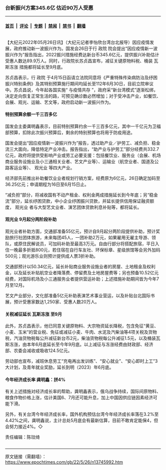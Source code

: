 ### 台新振兴方案345.6亿 估近90万人受惠

---

#### [首页](../../../..?n13745992) &nbsp;|&nbsp; [评论](../../../../../epoch-comment?n13745992) &nbsp;|&nbsp; [专题](../../../../../epoch-special?n13745992) &nbsp;|&nbsp; [禁闻](../../../../../epoch-news?n13745992) &nbsp;|&nbsp; [禁书](../../../../../books?n13745992) &nbsp;|&nbsp; [翻墙](https://github.com/gfw-breaker/nogfw/blob/master/README.md?n13745992)


<div class="column" id="artbody" itemprop="articleBody">
 <!-- article content begin -->
 <p>
  【大纪元2022年05月26日讯】（大纪元记者李怡欣台湾台北报导）因应疫情发展，政府推动新一波振兴作为。国发会26日于行
  <ok href="https://www.epochtimes.com/gb/tag/%E6%94%BF%E9%99%A2.html">
   政院
  </ok>
  院会提出“因应疫情新一波振兴作为”报告指出，2022振兴措施经费达新台币345.6亿元，提供振兴补助估计受惠人数达89.9万人。同时，行政院长苏贞昌宣布，减征关键原物料税、桶装
  <ok href="https://www.epochtimes.com/gb/tag/%E7%93%A6%E6%96%AF%E5%86%BB%E6%B6%A8.html">
   瓦斯冻涨
  </ok>
  措施都将延长至9月底。
 </p>
 <p>
  苏贞昌表示，行
  <ok href="https://www.epochtimes.com/gb/tag/%E6%94%BF%E9%99%A2.html">
   政院
  </ok>
  于4月15日函请立法院同意将《严重特殊传染病防治及纾困振兴特别条例》及其特别预算施行期间均延长至112年6月30日，目前立院审议中。苏贞昌说，今年起各国实施“
  <ok href="https://www.epochtimes.com/gb/tag/%E4%B8%8E%E7%96%AB%E6%83%85%E5%85%B1%E5%AD%98.html">
   与疫情共存
  </ok>
  ”，政府采“新台湾模式”逐渐松绑，决定走向恢复正常生活的路，可预见确诊数必然增加；对于受冲击产业，如餐饮、会展、观光、运输、艺文等，政府启动新一波振兴作为。
 </p>
 <h4>
  特别预算余额一千三百多亿
 </h4>
 <p>
  国发会主委龚明鑫表示，目前特别预算约余一千三百多亿元，其中一千亿元为卫福部预算，扣除此次振兴预算后，剩余的特别预算也将用于防疫用途。
 </p>
 <p>
  国发会提出“因应疫情新一波振兴作为”报告，透过助产业／护劳工、减负担、稳金流三大面向，降低特定产业冲击。报告指出，“助产业与护劳工”部分经费共332.7亿元，政府将提供受影响产业或劳工必要支援：包括餐饮业、服务业（会展、机场商业服务设施业及小三通相关业者、艺文产业等）、运输业（航空业者、国道及公路客运业等）、
  <ok href="https://www.epochtimes.com/gb/tag/%E8%A7%82%E5%85%89%E4%B8%9A.html">
   观光业
  </ok>
  等四大产业。
 </p>
 <p>
  经济部先前推出补助餐饮业业者规划行销方案，经费原为6亿元，26日确定加码至36.25亿元；申请期程为16日至6月15日止。
 </p>
 <p>
  “减负担”部分，将减收国有不动产租金、权利金两成措施延长到今年底；另“稳金流”部分，延长纾困贷款，中小企业纾困振兴贷款，并延长提供信用保证融资额度，
  <ok href="https://www.epochtimes.com/gb/tag/%E8%A7%82%E5%85%89%E4%B8%9A.html">
   观光业
  </ok>
  者与大型艺文业者、演艺团体贷款利息补贴等，都将延长。
 </p>
 <h4>
  观光业 9月起分两阶段补助
 </h4>
 <p>
  观光业者补助方面，交通部准备55亿元，预计自9月起分两阶段提供补助，预计奖励旅行社团体旅游，未来每团45人，一团补助2万元，如果雇用无雇主导游、领队，或原住民解说员，可加码补助至最高3万元。自由行部分将搭配旅宿，平日入住一晚最多折抵800元，若住宿在自行车友社、环保标章、星级旅馆等会另外加码500元；观光游乐业则预计提供成人票3折补助。
 </p>
 <p>
  交通部预计以50.34亿元，延长补贴商业服务设施业者的房屋、土地租金及权利金，以及延长补贴航空业者降落费、停留费及土地房屋费等；另也预备10.52亿元经费，对国际机场及小三通服务业者提供营运补助；上述措施补助期间皆为今年7月至12月。
 </p>
 <p>
  艺文产业部分，文化部准备5亿元补助表演艺术事业营运，以及补贴台北国际书展，预计受惠家数达1,250家、受惠人数20万人。
 </p>
 <h4>
  关税减征延长
  <ok href="https://www.epochtimes.com/gb/tag/%E7%93%A6%E6%96%AF%E5%86%BB%E6%B6%A8.html">
   瓦斯冻涨
  </ok>
  至9月
 </h4>
 <p>
  此外，苏贞昌表示，他已同意关键原物料、大宗物资延长降税，包含免征“黄豆、小麦、玉米”的营业税、免征或减征小麦、牛肉、水泥及汽柴油等4项关税及货物税，汽油货物税每公升减征新台币2元，柴油货物税每公升减征1.5元，以及桶装瓦斯冻涨，由本年6月底延长至今年9月底。以上减征与冻涨经费由财政部、经济部、农委会减收或吸收124.5亿元。
 </p>
 <p>
  劳动部也宣布，减班休息劳工“充电再出发训练”、“安心就业”、“安心即时上工”3大计划，及青年就业奖励，延长到明（2023）年6月底。
 </p>
 <h4>
  今年经济成长率 龚明鑫：拼4%
 </h4>
 <p>
  有关上述措施对经济成长率的帮助，龚明鑫表示，俄乌战争持续，国际间原物料、粮食作物价格上涨，估计美国6、7月还可能升息，加上中国因供应链因素经济可能下滑。
 </p>
 <p>
  另外，有关台湾今年经济成长率，国外机构预估台湾今年经济成长率落在3.2%至4.42%之间，龚明鑫说，主计总处5月底会有最新估算，目前不敢肯定能保4，但会努力接近4%。◇
 </p>
 <p>
  责任编辑：陈玟绮
 </p>
 <!-- article content end -->
</div>


---

原文链接（需翻墙）：https://www.epochtimes.com/gb/22/5/26/n13745992.htm